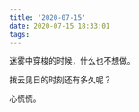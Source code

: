 ```yaml
---
title: '2020-07-15'
date: 2020-07-15 18:33:01
tags:
---
```


迷雾中穿梭的时候，什么也不想做。

拨云见日的时刻还有多久呢？

心慌慌。


